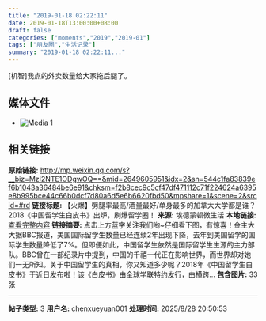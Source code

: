 ```yaml
---
title: "2019-01-18 02:22:11"
date: 2019-01-18T13:00:00+08:00
draft: false
categories: ["moments","2019","2019-01"]
tags: ["朋友圈","生活记录"]
summary: "2019-01-18 02:22:11..."
---
```


[机智]我点的外卖数量给大家拖后腿了。

## 媒体文件

- ![Media 1](/Moments/photos/2019-01-18/201901180222110.jpg)

## 相关链接

**原始链接:** http://mp.weixin.qq.com/s?__biz=MzI2NTE1ODgwOQ==&mid=2649605951&idx=2&sn=544c1fa83839ef6b1043a36484be6e91&chksm=f2b8cec9c5cf47df471112c71f224624a6395e8b995bce44c66b0dcf7d80a6d5e6b6620fbd50&mpshare=1&scene=2&srcid=#rd
**链接标题:** 【火爆】劈腿率最高/酒量最好/单身最多的加拿大大学都是谁？2018《中国留学生白皮书》出炉，刷爆留学圈！
**来源:** 埃德蒙顿微生活
**本地链接:** [查看完整内容](/link_content/2019/01/2019-01-18-3/link_content/)
**链接摘要:** 点击上方蓝字关注我们哟~仔细看下图，有惊喜！金主大大据BBC报道，美国国际留学生数量已经连续2年出现下降，去年到美国留学的国际学生数量降低了7%。但即便如此，中国留学生依然是国际留学生生源的主力部队。BBC曾在一部纪录片中提到，中国的千禧一代正在影响世界，而世界却对她们一无所知。关于中国留学生的真相，你又知道多少呢？2018年《中国留学生白皮书》于近日发布啦！该《白皮书》由全球学联特约发行，由横跨...
**包含图片:** 33 张

---

**帖子类型:** 3
**用户名:** chenxueyuan001
**处理时间:** 2025/8/28 20:50:53